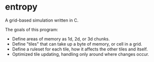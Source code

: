 # entropy
A grid-based simulation written in C.

The goals of this program:
- Define areas of memory as 1d, 2d, or 3d chunks.
- Define "tiles" that can take up a byte of memory, or cell in a grid.
- Define a ruleset for each tile, how it affects the other tiles and itself.
- Optimized tile updating, handling only around where changes occur.
